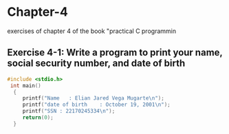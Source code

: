 # Chapter-4
exercises of chapter 4 of the book "practical C programmin

## Exercise 4-1: Write a program to print your name, social security number, and date of birth

```c
#include <stdio.h> 
 int main()  
  {
     printf("Name   : Elian Jared Vega Mugarte\n"); 
     printf("date of birth    : October 19, 2001\n"); 
     printf("SSN : 22170245334\n"); 
     return(0); 
  }
  ```

